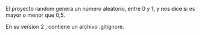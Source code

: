 El proyecto random genera un número aleatorio, entre 0 y 1, y nos dice si es mayor o menor que 0,5. 

En su version 2 , contiene un archivo .gitignore. 

